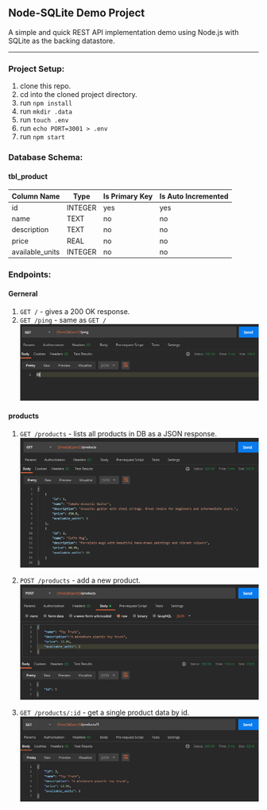 ## Node-SQLite Demo Project

A simple and quick REST API implementation demo using Node.js with SQLite as the backing datastore.

---

### Project Setup:

1. clone this repo.
2. cd into the cloned project directory.
3. run `npm install`
4. run `mkdir .data`
5. run `touch .env`
6. run `echo PORT=3001 > .env`
7. run `npm start`

### Database Schema:

#### tbl_product

| Column Name     | Type    | Is Primary Key | Is Auto Incremented |
| --------------- | ------- | -------------- | ------------------- |
| id              | INTEGER | yes            | yes                 |
| name            | TEXT    | no             | no                  |
| description     | TEXT    | no             | no                  |
| price           | REAL    | no             | no                  |
| available_units | INTEGER | no             | no                  |

### Endpoints:

#### Gerneral

1. `GET /` - gives a 200 OK response.
2. `GET /ping` - same as `GET /`
   ![Postman GET /ping](./readmeAssets/postmanImages/GET-ping.png)

#### products

1. `GET /products` - lists all products in DB as a JSON response.
   ![Postman GET /products](./readmeAssets/postmanImages/GET-products.png)

2. `POST /products` - add a new product.
   ![Postman POST /products](./readmeAssets/postmanImages/POST-products.png)

3. `GET /products/:id` - get a single product data by id.
   ![Postman POST /products](./readmeAssets/postmanImages/GET-productsbyid.png)
